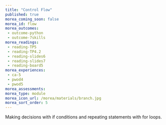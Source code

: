 ```yaml
---
title: "Control Flow"
published: true
morea_coming_soon: false
morea_id: flow
morea_outcomes:
 - outcome-python
 - outcome-7skills
morea_readings:
 - reading-TP5
 - reading-TP4.2
 - reading-slides6
 - reading-slides7
 - reading-board5
morea_experiences:
 - ca-5
 - pwod4
 - pwod5
morea_assessments:
morea_type: module
morea_icon_url: /morea/materials/branch.jpg
morea_sort_order: 5
---
```


Making decisions with if conditions and repeating statements with for loops.
